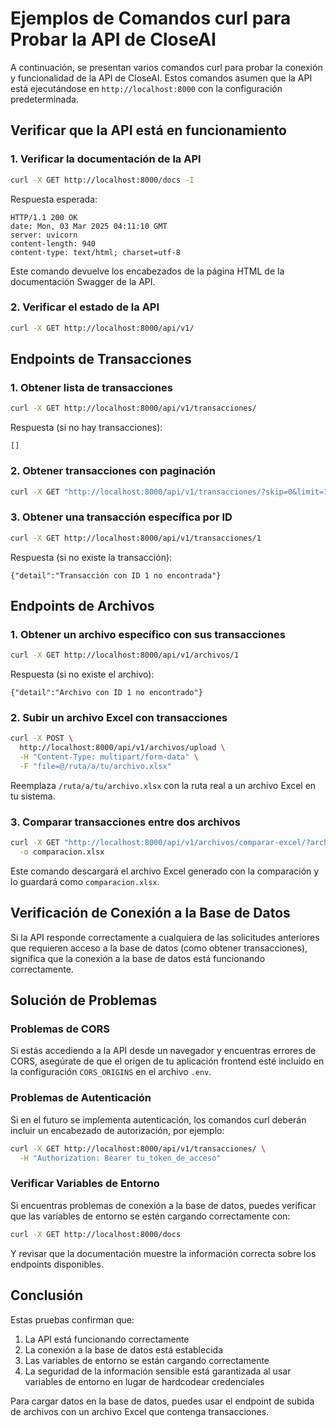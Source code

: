 # Ejemplos de Comandos curl para Probar la API de CloseAI

A continuación, se presentan varios comandos curl para probar la conexión y funcionalidad de la API de CloseAI. Estos comandos asumen que la API está ejecutándose en `http://localhost:8000` con la configuración predeterminada.

## Verificar que la API está en funcionamiento

### 1. Verificar la documentación de la API

```bash
curl -X GET http://localhost:8000/docs -I
```

Respuesta esperada:

```
HTTP/1.1 200 OK
date: Mon, 03 Mar 2025 04:11:10 GMT
server: uvicorn
content-length: 940
content-type: text/html; charset=utf-8
```

Este comando devuelve los encabezados de la página HTML de la documentación Swagger de la API.

### 2. Verificar el estado de la API

```bash
curl -X GET http://localhost:8000/api/v1/
```

## Endpoints de Transacciones

### 1. Obtener lista de transacciones

```bash
curl -X GET http://localhost:8000/api/v1/transacciones/
```

Respuesta (si no hay transacciones):

```
[]
```

### 2. Obtener transacciones con paginación

```bash
curl -X GET "http://localhost:8000/api/v1/transacciones/?skip=0&limit=10"
```

### 3. Obtener una transacción específica por ID

```bash
curl -X GET http://localhost:8000/api/v1/transacciones/1
```

Respuesta (si no existe la transacción):

```
{"detail":"Transacción con ID 1 no encontrada"}
```

## Endpoints de Archivos

### 1. Obtener un archivo específico con sus transacciones

```bash
curl -X GET http://localhost:8000/api/v1/archivos/1
```

Respuesta (si no existe el archivo):

```
{"detail":"Archivo con ID 1 no encontrado"}
```

### 2. Subir un archivo Excel con transacciones

```bash
curl -X POST \
  http://localhost:8000/api/v1/archivos/upload \
  -H "Content-Type: multipart/form-data" \
  -F "file=@/ruta/a/tu/archivo.xlsx"
```

Reemplaza `/ruta/a/tu/archivo.xlsx` con la ruta real a un archivo Excel en tu sistema.

### 3. Comparar transacciones entre dos archivos

```bash
curl -X GET "http://localhost:8000/api/v1/archivos/comparar-excel/?archivo_id_1=1&archivo_id_2=2" \
  -o comparacion.xlsx
```

Este comando descargará el archivo Excel generado con la comparación y lo guardará como `comparacion.xlsx`.

## Verificación de Conexión a la Base de Datos

Si la API responde correctamente a cualquiera de las solicitudes anteriores que requieren acceso a la base de datos (como obtener transacciones), significa que la conexión a la base de datos está funcionando correctamente.

## Solución de Problemas

### Problemas de CORS

Si estás accediendo a la API desde un navegador y encuentras errores de CORS, asegúrate de que el origen de tu aplicación frontend esté incluido en la configuración `CORS_ORIGINS` en el archivo `.env`.

### Problemas de Autenticación

Si en el futuro se implementa autenticación, los comandos curl deberán incluir un encabezado de autorización, por ejemplo:

```bash
curl -X GET http://localhost:8000/api/v1/transacciones/ \
  -H "Authorization: Bearer tu_token_de_acceso"
```

### Verificar Variables de Entorno

Si encuentras problemas de conexión a la base de datos, puedes verificar que las variables de entorno se estén cargando correctamente con:

```bash
curl -X GET http://localhost:8000/docs
```

Y revisar que la documentación muestre la información correcta sobre los endpoints disponibles.

## Conclusión

Estas pruebas confirman que:

1. La API está funcionando correctamente
2. La conexión a la base de datos está establecida
3. Las variables de entorno se están cargando correctamente
4. La seguridad de la información sensible está garantizada al usar variables de entorno en lugar de hardcodear credenciales

Para cargar datos en la base de datos, puedes usar el endpoint de subida de archivos con un archivo Excel que contenga transacciones.
